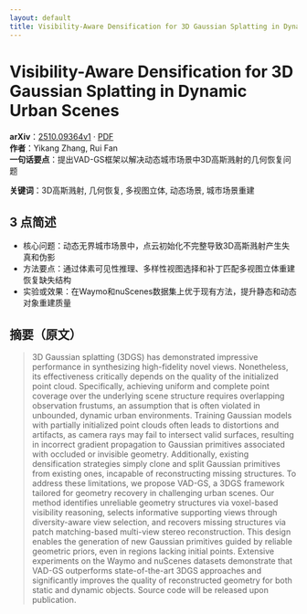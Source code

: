 ```yaml
---
layout: default
title: Visibility-Aware Densification for 3D Gaussian Splatting in Dynamic Urban Scenes
---
```


# Visibility-Aware Densification for 3D Gaussian Splatting in Dynamic Urban Scenes
**arXiv**：[2510.09364v1](https://arxiv.org/abs/2510.09364) · [PDF](https://arxiv.org/pdf/2510.09364.pdf)  
**作者**：Yikang Zhang, Rui Fan  
**一句话要点**：提出VAD-GS框架以解决动态城市场景中3D高斯溅射的几何恢复问题

**关键词**：3D高斯溅射, 几何恢复, 多视图立体, 动态场景, 城市场景重建

## 3 点简述
- 核心问题：动态无界城市场景中，点云初始化不完整导致3D高斯溅射产生失真和伪影
- 方法要点：通过体素可见性推理、多样性视图选择和补丁匹配多视图立体重建恢复缺失结构
- 实验或效果：在Waymo和nuScenes数据集上优于现有方法，提升静态和动态对象重建质量

## 摘要（原文）

> 3D Gaussian splatting (3DGS) has demonstrated impressive performance in
> synthesizing high-fidelity novel views. Nonetheless, its effectiveness
> critically depends on the quality of the initialized point cloud. Specifically,
> achieving uniform and complete point coverage over the underlying scene
> structure requires overlapping observation frustums, an assumption that is
> often violated in unbounded, dynamic urban environments. Training Gaussian
> models with partially initialized point clouds often leads to distortions and
> artifacts, as camera rays may fail to intersect valid surfaces, resulting in
> incorrect gradient propagation to Gaussian primitives associated with occluded
> or invisible geometry. Additionally, existing densification strategies simply
> clone and split Gaussian primitives from existing ones, incapable of
> reconstructing missing structures. To address these limitations, we propose
> VAD-GS, a 3DGS framework tailored for geometry recovery in challenging urban
> scenes. Our method identifies unreliable geometry structures via voxel-based
> visibility reasoning, selects informative supporting views through
> diversity-aware view selection, and recovers missing structures via patch
> matching-based multi-view stereo reconstruction. This design enables the
> generation of new Gaussian primitives guided by reliable geometric priors, even
> in regions lacking initial points. Extensive experiments on the Waymo and
> nuScenes datasets demonstrate that VAD-GS outperforms state-of-the-art 3DGS
> approaches and significantly improves the quality of reconstructed geometry for
> both static and dynamic objects. Source code will be released upon publication.

